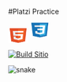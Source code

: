 #Platzi Practice

<img align="center" alt="Rafa-HTML" height="30" width="40" src="https://raw.githubusercontent.com/devicons/devicon/master/icons/html5/html5-original.svg">
<img align="relative" alt="Rafa-CSS" height="30" width="40" src="https://raw.githubusercontent.com/devicons/devicon/master/icons/css3/css3-original.svg">

[![Build Sitio](https://res.cloudinary.com/diqy9grnq/image/upload/v1678568991/logos/fly_xqvkin.png)](https://kamblack66.github.io/MyEnanito/)

![snake](https://user-images.githubusercontent.com/93850511/225447360-625a7de8-f22a-41e8-ae5c-f6768c5ec097.svg)


